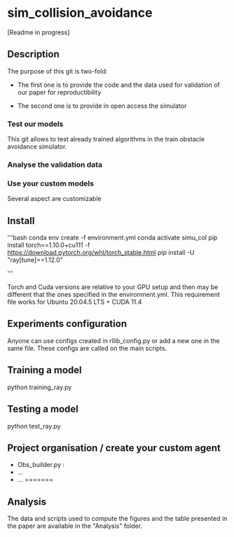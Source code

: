 # sim_collision_avoidance
[Readme in progress]

## Description

The purpose of this git is two-fold:

 - The first one is to provide the code and the data used for validation of our paper for reproductibility
 
 - The second one is to provide in open access the simulator 
 
 
 ### Test our models
 This git allows to test already trained algorithms in the train obstacle avoidance simulator.
 
 ### Analyse the validation data
 
 
 ### Use your custom models

Several aspect are customizable


## Install

'''bash
conda env create -f environment.yml
conda activate simu_col
pip install torch==1.10.0+cu111 -f https://download.pytorch.org/whl/torch_stable.html
 pip install -U "ray[tune]==1.12.0"

'''

Torch and Cuda versions are relative to your GPU setup and then may be different that the ones specified in the environment.yml. This requirement file works for Ubuntu 20.04.5 LTS + CUDA 11.4  




## Experiments configuration

Anyone can use configs created in rllib_config.py or add a new one in the same file. These configs are called on the main scripts.

## Training a model

python training_ray.py

## Testing a model

python test_ray.py




## Project organisation / create your custom agent

- Obs_builder.py : 
- ...
- ...
=======
## Analysis

The data and scripts used to compute the figures and the table presented in the paper are available in the "Analysis" folder. 


